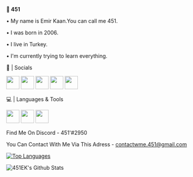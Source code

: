 **🌠 451** 

• My name is Emir Kaan.You can call me 451.

• I was born in 2006.

• I live in Turkey.

• I'm currently trying to learn everything.


💎 | Socials

[<img src="https://image.flaticon.com/icons/png/128/174/174876.png" height=35>](https://twitter.com/emirk_451) [<img src="https://image.flaticon.com/icons/png/128/174/174872.png" height=35>](http://open.spotify.com/user/EmirKaan) [<img src="https://image.flaticon.com/icons/png/128/174/174866.png" height=35>](https://www.reddit.com/user/AK-451) [<img src="https://img.icons8.com/fluent/2x/discord-new-logo.png" height=35>](https://discord.gg/VzyKSWcRxk) [<img src="https://cdn2.iconfinder.com/data/icons/gaming-platforms-logo-shapes/250/steam_logo-128.png" height=35>](https://steamcommunity.com/id/451EK/) 

💻 | Languages & Tools

[<img src="https://img.icons8.com/color/2x/python.png" height=35>](https://www.python.org) [<img src="https://images.vexels.com/media/users/3/166383/isolated/preview/6024bc5746d7436c727825dc4fc23c22-html-programming-language-icon-by-vexels.png" height=35>](https://developer.mozilla.org/en-US/docs/Web/HTML) [<img src="https://i1.wp.com/pythondunyasi.com/wp-content/uploads/2019/01/logo-1-e1547850888695.png?fit=500%2C500&ssl=1" height=35>](https://www.jetbrains.com/pycharm/)

Find Me On Discord - 
451'#2950

You Can Contact With Me Via This Adress - 
contactwme.451@gmail.com

[![Top Languages](https://github-readme-stats.vercel.app/api/top-langs/?username=451EK&theme=dark)](https://github.com/451EK)

<img align="left" alt="451EK's Github Stats" src="https://github-readme-stats.vercel.app/api?username=451EK&show_icons=true&hide_border=true&theme=dark">
